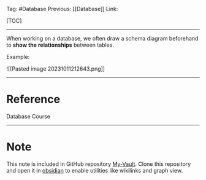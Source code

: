 Tag: #Database 
Previous: [[Database]]
Link: 

[TOC]

---

When working on a database, we often draw a schema diagram beforehand to **show the relationships** between tables.

Example:

![[Pasted image 20231011212643.png]]

---

# Reference

Database Course

---

# Note

This note is included in GitHub repository [My-Vault](https://github.com/LittleD3092/My-Vault.git). Clone this repository and open it in [obsidian](https://obsidian.md/) to enable utilities like wikilinks and graph view.